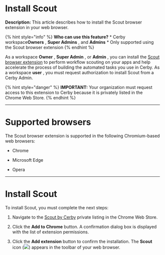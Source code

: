 # Install Scout

**Description:** This article describes how to install the Scout browser extension in your web browser.

{% hint style="info" %} **Who can use this feature?** * Cerby
workspace**Owners** , **Super Admins** , and **Admins** * Only supported using
the Scout browser extension {% endhint %}

As a workspace **Owner** , **Super Admin** , or **Admin** , you can install
the [Scout browser
extension](https://help.cerby.com/en/articles/9774431-explore-scout) to
perform workflow scouting on your apps and help accelerate the process of
building the automated tasks you use in Cerby. As a workspace **user** , you
must request authorization to install Scout from a Cerby Admin.

{% hint style="danger" %} **IMPORTANT:** Your organization must request access
to this extension to Cerby because it is privately listed in the Chrome Web
Store. {% endhint %}

* * *

# Supported browsers

The Scout browser extension is supported in the following Chromium-based web
browsers:

  * Chrome

  * Microsoft Edge

  * Opera

* * *

# Install Scout

To install Scout, you must complete the next steps:

  1. Navigate to the [Scout by Cerby](https://chromewebstore.google.com/detail/scout-by-cerby/dknnopjbgccecedcmkfjlmenbagocmnh?authuser=1) private listing in the Chrome Web Store.

  2. Click the **Add to Chrome** button. A confirmation dialog box is displayed with the list of extension permissions.

  3. Click the **Add extension** button to confirm the installation. The **Scout** icon (![](https://downloads.intercomcdn.com/i/o/pc0ldyqu/1229212843/02b561c864d2b03443566c19cac9/AD_4nXfJpYAI-8faNHcxAFBT4-UX-bz2rohM98NjUQLQMmrytUgIw1-tIzTrtYr5yvoa8r6qXhMPkxOKih76OKit9Evg723dUpd_EslKGPmGzmH-tvwR8kWmC5XUmmoy7GvGhvrUdVe3psVIAnQh6IgXzcuTwwAu?expires=1744956000&signature=f7a4cddcf2babc505b67fcc5e516f6b5988392ad2e69ca141faefa2d785599f0&req=dSIlH8t%2Fn4lbWvMW3Hu4gWb4DquGG2I5uCAZSRS0M5RQkzEARJVXzNIDNLB4%0AkA%3D%3D%0A)) appears in the toolbar of your web browser.


